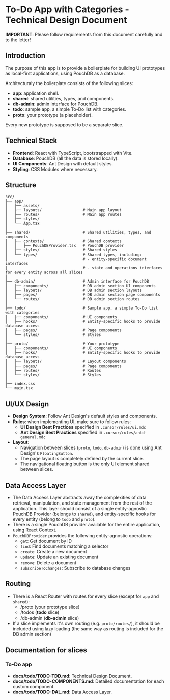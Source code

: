 # To-Do App with Categories - Technical Design Document

**IMPORTANT**: Please follow requirements from this document carefully and to the letter!

## Introduction

The purpose of this app is to provide a boilerplate for building UI prototypes as local-first applications, using PouchDB as a database. 

Architecturaly the boilerplate consists of the following slices:
- **app**: application shell.
- **shared**: shared utilities, types, and components.
- **db-admin**: admin interface for PouchDB.
- **todo**: sample app, a simple To-Do list with categories.
- **proto**: your prototype (a placeholder).

Every new prototype is supposed to be a separate slice.

## Technical Stack

- **Frontend**: React with TypeScript, bootstrapped with Vite.
- **Database**: PouchDB (all the data is stored locally).
- **UI Components**: Ant Design with default styles.
- **Styling**: CSS Modules where necessary.

## Structure

```
src/
├── app/
│   ├── assets/
│   ├── layouts/                  # Main app layout
│   ├── routes/                   # Main app routes
│   ├── styles/
│   └── App.tsx
│
├── shared/                       # Shared utilities, types, and components
│   ├── contexts/                 # Shared contexts
│   │   ├── PouchDBProvider.tsx   # PouchDB provider
│   ├── styles/                   # Shared styles 
│   └── types/                    # Shared types, including:
│                                 # - entity-specific document interfaces
│                                 # - state and operations interfaces for every entity across all slices
│
├── db-admin/                     # Admin interface for PouchDB
│   ├── components/               # DB admin section UI components
│   ├── layouts/                  # DB admin section layouts
│   ├── pages/                    # DB admin section page components
│   └── routes/                   # DB admin section routes
│
├── todo/                         # Sample app, a simple To-Do list with categories
│   ├── components/               # UI components
│   ├── hooks/                    # Entity-specific hooks to provide database access
│   ├── pages/                    # Page components
│   └── styles/                   # Styles
│
├── proto/                        # Your prototype
│   ├── components/               # UI components
│   ├── hooks/                    # Entity-specific hooks to provide database access
│   ├── layouts/                  # Layout components
│   ├── pages/                    # Page components
│   ├── routes/                   # Routes
│   └── styles/                   # Styles
│
├── index.css
└── main.tsx
```

## UI/UX Design

- **Design System**: Follow Ant Design's default styles and components.
- **Rules**: when implementing UI, make sure to follow rules: 
  - **UI Design Best Practices** specified in `.cursor/rules/ui.mdc` 
  - **Ant Design Best Practices** specified in `.cursor/rules/antd-general.mdc`
- **Layout**:
  - Navigation between slices (`proto`, `todo`, `db-admin`) is done using Ant Design's `FloatingButton`.
  - The page layout is completely defined by the current slice. 
  - The navigational floating button is the only UI element shared between slices.

## Data Access Layer

- The Data Access Layer abstracts away the complexities of data retrieval, manipulation, and state management from the rest of the application. This layer should consist of a single entity-agnostic PouchDB Provider (belongs to `shared`), and entity-specific hooks for every entity (belong to `todo` and `proto`).
- There is a single PouchDB provider available for the entire application, using React Context.
- `PouchDBProvider` provides the following entity-agnostic operations:
  - `get`: Get document by ID
  - `find`: Find documents matching a selector
  - `create`: Create a new document
  - `update`: Update an existing document
  - `remove`: Delete a document
  - `subscribeToChanges`: Subscribe to database changes

## Routing

- There is a React Router with routes for every slice (except for `app` and `shared`):
  - /proto (your prototype slice)
  - /todos (**todo** slice)
  - /db-admin (**db-admin** slice)
- If a slice implements it's own routing (e.g. `proto/routes/`), it should be included using lazy loading (the same way as routing is included for the DB admin section)

## Documentation for slices

### To-Do app

- **docs/todo/TODO-TDD.md**: Technical Design Document.
- **docs/todo/TODO-COMPONENTS.md**: Detailed documentation for each custom component.
- **docs/todo/TODO-DAL.md**: Data Access Layer.
